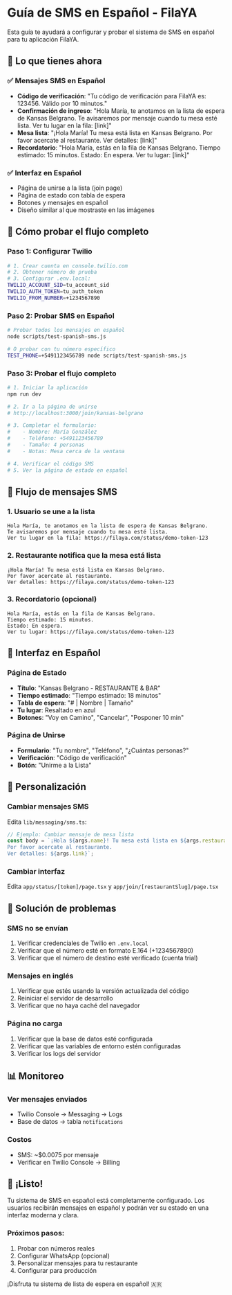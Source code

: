 # Guía de SMS en Español - FilaYA

Esta guía te ayudará a configurar y probar el sistema de SMS en español para tu aplicación FilaYA.

## 🎯 Lo que tienes ahora

### ✅ **Mensajes SMS en Español**
- **Código de verificación**: "Tu código de verificación para FilaYA es: 123456. Válido por 10 minutos."
- **Confirmación de ingreso**: "Hola María, te anotamos en la lista de espera de Kansas Belgrano. Te avisaremos por mensaje cuando tu mesa esté lista. Ver tu lugar en la fila: [link]"
- **Mesa lista**: "¡Hola María! Tu mesa está lista en Kansas Belgrano. Por favor acercate al restaurante. Ver detalles: [link]"
- **Recordatorio**: "Hola María, estás en la fila de Kansas Belgrano. Tiempo estimado: 15 minutos. Estado: En espera. Ver tu lugar: [link]"

### ✅ **Interfaz en Español**
- Página de unirse a la lista (join page)
- Página de estado con tabla de espera
- Botones y mensajes en español
- Diseño similar al que mostraste en las imágenes

## 🚀 Cómo probar el flujo completo

### Paso 1: Configurar Twilio
```bash
# 1. Crear cuenta en console.twilio.com
# 2. Obtener número de prueba
# 3. Configurar .env.local:
TWILIO_ACCOUNT_SID=tu_account_sid
TWILIO_AUTH_TOKEN=tu_auth_token
TWILIO_FROM_NUMBER=+1234567890
```

### Paso 2: Probar SMS en Español
```bash
# Probar todos los mensajes en español
node scripts/test-spanish-sms.js

# O probar con tu número específico
TEST_PHONE=+5491123456789 node scripts/test-spanish-sms.js
```

### Paso 3: Probar el flujo completo
```bash
# 1. Iniciar la aplicación
npm run dev

# 2. Ir a la página de unirse
# http://localhost:3000/join/kansas-belgrano

# 3. Completar el formulario:
#    - Nombre: María González
#    - Teléfono: +5491123456789
#    - Tamaño: 4 personas
#    - Notas: Mesa cerca de la ventana

# 4. Verificar el código SMS
# 5. Ver la página de estado en español
```

## 📱 Flujo de mensajes SMS

### 1. **Usuario se une a la lista**
```
Hola María, te anotamos en la lista de espera de Kansas Belgrano. 
Te avisaremos por mensaje cuando tu mesa esté lista. 
Ver tu lugar en la fila: https://filaya.com/status/demo-token-123
```

### 2. **Restaurante notifica que la mesa está lista**
```
¡Hola María! Tu mesa está lista en Kansas Belgrano. 
Por favor acercate al restaurante. 
Ver detalles: https://filaya.com/status/demo-token-123
```

### 3. **Recordatorio (opcional)**
```
Hola María, estás en la fila de Kansas Belgrano. 
Tiempo estimado: 15 minutos. 
Estado: En espera. 
Ver tu lugar: https://filaya.com/status/demo-token-123
```

## 🎨 Interfaz en Español

### Página de Estado
- **Título**: "Kansas Belgrano - RESTAURANTE & BAR"
- **Tiempo estimado**: "Tiempo estimado: 18 minutos"
- **Tabla de espera**: "# | Nombre | Tamaño"
- **Tu lugar**: Resaltado en azul
- **Botones**: "Voy en Camino", "Cancelar", "Posponer 10 min"

### Página de Unirse
- **Formulario**: "Tu nombre", "Teléfono", "¿Cuántas personas?"
- **Verificación**: "Código de verificación"
- **Botón**: "Unirme a la Lista"

## 🔧 Personalización

### Cambiar mensajes SMS
Edita `lib/messaging/sms.ts`:
```javascript
// Ejemplo: Cambiar mensaje de mesa lista
const body = `¡Hola ${args.name}! Tu mesa está lista en ${args.restaurantName}. 
Por favor acercate al restaurante. 
Ver detalles: ${args.link}`;
```

### Cambiar interfaz
Edita `app/status/[token]/page.tsx` y `app/join/[restaurantSlug]/page.tsx`

## 🐛 Solución de problemas

### SMS no se envían
1. Verificar credenciales de Twilio en `.env.local`
2. Verificar que el número esté en formato E.164 (+1234567890)
3. Verificar que el número de destino esté verificado (cuenta trial)

### Mensajes en inglés
1. Verificar que estés usando la versión actualizada del código
2. Reiniciar el servidor de desarrollo
3. Verificar que no haya caché del navegador

### Página no carga
1. Verificar que la base de datos esté configurada
2. Verificar que las variables de entorno estén configuradas
3. Verificar los logs del servidor

## 📊 Monitoreo

### Ver mensajes enviados
- Twilio Console → Messaging → Logs
- Base de datos → tabla `notifications`

### Costos
- SMS: ~$0.0075 por mensaje
- Verificar en Twilio Console → Billing

## 🎉 ¡Listo!

Tu sistema de SMS en español está completamente configurado. Los usuarios recibirán mensajes en español y podrán ver su estado en una interfaz moderna y clara.

### Próximos pasos:
1. Probar con números reales
2. Configurar WhatsApp (opcional)
3. Personalizar mensajes para tu restaurante
4. Configurar para producción

¡Disfruta tu sistema de lista de espera en español! 🇦🇷
